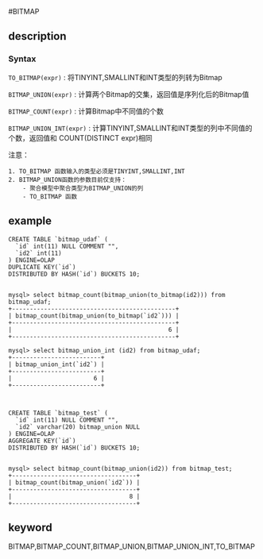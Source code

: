 #BITMAP

## description
### Syntax

`TO_BITMAP(expr)` : 将TINYINT,SMALLINT和INT类型的列转为Bitmap

`BITMAP_UNION(expr)` : 计算两个Bitmap的交集，返回值是序列化后的Bitmap值

`BITMAP_COUNT(expr)` : 计算Bitmap中不同值的个数

`BITMAP_UNION_INT(expr)` : 计算TINYINT,SMALLINT和INT类型的列中不同值的个数，返回值和
COUNT(DISTINCT expr)相同


注意：

	1. TO_BITMAP 函数输入的类型必须是TINYINT,SMALLINT,INT
	2. BITMAP_UNION函数的参数目前仅支持： 
		- 聚合模型中聚合类型为BITMAP_UNION的列
		- TO_BITMAP 函数

## example

```
CREATE TABLE `bitmap_udaf` (
  `id` int(11) NULL COMMENT "",
  `id2` int(11)
) ENGINE=OLAP
DUPLICATE KEY(`id`)
DISTRIBUTED BY HASH(`id`) BUCKETS 10;


mysql> select bitmap_count(bitmap_union(to_bitmap(id2))) from bitmap_udaf;
+----------------------------------------------+
| bitmap_count(bitmap_union(to_bitmap(`id2`))) |
+----------------------------------------------+
|                                            6 |
+----------------------------------------------+

mysql> select bitmap_union_int (id2) from bitmap_udaf;
+-------------------------+
| bitmap_union_int(`id2`) |
+-------------------------+
|                       6 |
+-------------------------+



CREATE TABLE `bitmap_test` (
  `id` int(11) NULL COMMENT "",
  `id2` varchar(20) bitmap_union NULL
) ENGINE=OLAP
AGGREGATE KEY(`id`)
DISTRIBUTED BY HASH(`id`) BUCKETS 10;


mysql> select bitmap_count(bitmap_union(id2)) from bitmap_test;
+-----------------------------------+
| bitmap_count(bitmap_union(`id2`)) |
+-----------------------------------+
|                                 8 |
+-----------------------------------+

```

## keyword

BITMAP,BITMAP_COUNT,BITMAP_UNION,BITMAP_UNION_INT,TO_BITMAP
